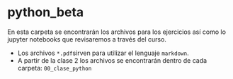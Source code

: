 # python_beta
En esta carpeta se encontrarán los archivos para los ejercicios así como lo jupyter notebooks que revisaremos a través del curso.  
- Los archivos `*.pdf`sirven para utilizar el lenguaje `markdown`.  
- A partir de la clase 2 los archivos se encontrarán dentro de cada carpeta: `00_clase_python` 
